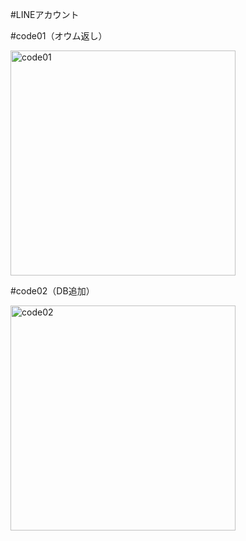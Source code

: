 #LINEアカウント

#code01（オウム返し）

<img width="360" height="360" alt="code01" src="https://github.com/user-attachments/assets/55832faa-b5bc-4968-8046-971b0c0c2778" />


#code02（DB追加）

<img width="360" height="360" alt="code02" src="https://github.com/user-attachments/assets/aed06eb4-8446-4263-b37e-acbd2d3c4d5e" />
